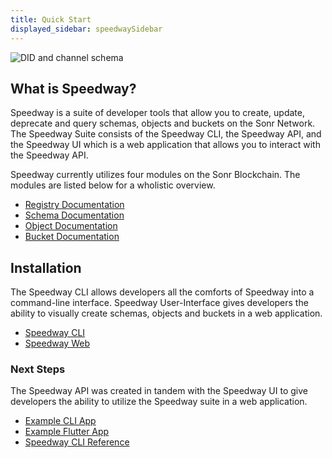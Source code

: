 ```yaml
---
title: Quick Start
displayed_sidebar: speedwaySidebar
---
```


![DID and channel schema](/img/speedway.png)
## What is Speedway?

Speedway is a suite of developer tools that allow you to create, update, deprecate and query schemas, objects and buckets on the Sonr Network. The Speedway Suite consists of the Speedway CLI, the Speedway API, and the Speedway UI which is a web application that allows you to interact with the Speedway API.

Speedway currently utilizes four modules on the Sonr Blockchain. The modules are listed below for a wholistic overview.
- [Registry Documentation](/docs/highway/modules/registry.md)
- [Schema Documentation](/docs/highway/modules/schemas.md)
- [Object Documentation](/docs/highway/modules/objects.md)
- [Bucket Documentation](/docs/highway/modules/buckets.md)

## Installation
The Speedway CLI allows developers all the comforts of Speedway into a command-line interface. Speedway User-Interface gives developers the ability to visually create schemas, objects and buckets in a web application.
- [Speedway CLI](/docs/speedway/installation.md#installing-the-cli)
- [Speedway Web](/docs/speedway/installation.md#serving-the-ui)

### Next Steps
The Speedway API was created in tandem with the Speedway UI to give developers the ability to utilize the Speedway suite in a web application.
- [Example CLI App](/docs/speedway/cli-example.md)
- [Example Flutter App](/docs/speedway/flutter-example.md)
- [Speedway CLI Reference](/docs/speedway/cli-cmds.mdx)
